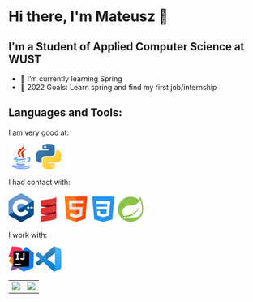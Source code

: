 # Hi there, I'm Mateusz 👋

## I'm a Student of Applied Computer Science at WUST

- 🌱 I’m currently learning Spring
- 🥅 2022 Goals: Learn spring and find my first job/internship


## Languages and Tools:

I am very good at:

![Java](img/java2.png)
![Python](img/python2.png)

I had contact with:

![c++](img/c%2B%2B2.png)
![scala](img/scala2.png)
![html](img/html2.png)
![css](img/css-32.png)
![springboot](img/spring.png)

I work with:

![intelliJ](img/intellij2.png)
![VsCode](img/vsCode2.png)

<table>
  <tr>
    <td valign="top">
      <img src="https://github-readme-stats.vercel.app/api/top-langs/?username=Mat2OO1&layout=compact&layout=compact&theme=dracula" height="200" /></td>
    <td valign="top"><img src="https://github-readme-stats.vercel.app/api?username=Mat2OO1&show_icons=true&theme=dracula" height="200" /></td>
  </tr>
